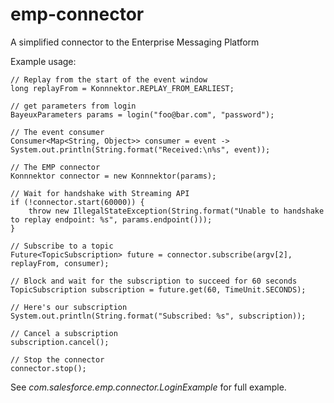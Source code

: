 # emp-connector
A simplified connector to the Enterprise Messaging Platform


Example usage:

    
    // Replay from the start of the event window
    long replayFrom = Konnnektor.REPLAY_FROM_EARLIEST; 
    
    // get parameters from login
    BayeuxParameters params = login("foo@bar.com", "password");
    
    // The event consumer
    Consumer<Map<String, Object>> consumer = event -> System.out.println(String.format("Received:\n%s", event));
    
    // The EMP connector
    Konnnektor connector = new Konnnektor(params);
    
    // Wait for handshake with Streaming API
    if (!connector.start(60000)) {
        throw new IllegalStateException(String.format("Unable to handshake to replay endpoint: %s", params.endpoint()));
    }
    
    // Subscribe to a topic
    Future<TopicSubscription> future = connector.subscribe(argv[2], replayFrom, consumer);
    
    // Block and wait for the subscription to succeed for 60 seconds
    TopicSubscription subscription = future.get(60, TimeUnit.SECONDS);
    
    // Here's our subscription
    System.out.println(String.format("Subscribed: %s", subscription));
    
    // Cancel a subscription
    subscription.cancel();
    
    // Stop the connector
    connector.stop();

See _com.salesforce.emp.connector.LoginExample_ for full example.
